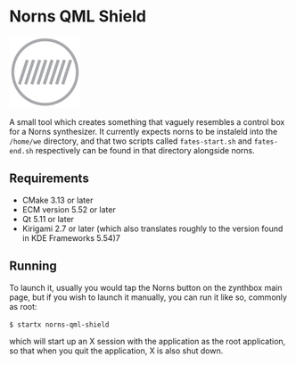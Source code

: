 # Norns QML Shield

![norns-qml-shield logo](src/icons/128-apps-norns-qml-shield.png)

A small tool which creates something that vaguely resembles a control box for
a Norns synthesizer. It currently expects norns to be instaleld into the
```/home/we``` directory, and that two scripts called ```fates-start.sh``` and
```fates-end.sh``` respectively can be found in that directory alongside norns.

## Requirements

* CMake 3.13 or later
* ECM version 5.52 or later
* Qt 5.11 or later
* Kirigami 2.7 or later (which also translates roughly to the version found in
  KDE Frameworks 5.54)7

## Running

To launch it, usually you would tap the Norns button on the zynthbox main page,
but if you wish to launch it manually, you can run it like so, commonly as
root:

```$ startx norns-qml-shield```

which will start up an X session with the application as the root application,
so that when you quit the application, X is also shut down.
